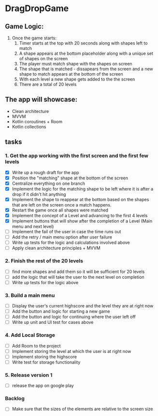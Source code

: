 # DragDropGame

## Game Logic:
1. Once the game starts:
    1. Timer starts at the top with 20 seconds along with shapes left to match
    2. A shape appears at the bottom placeholder along with a unique set of shapes on the screen
    3. The player must match shape with the shapes on screen
    4. The shape that is matched - dissapears from the screen and a new shape to match appears at the bottom of the screen
    5. With each level a new shape gets added to the the screen
    6. There are a total of 20 levels

## The app will showcase:

- Clean architecture
- MVVM
- Kotlin coroutines + Room
- Kotlin collections


## tasks

### 1. Get the app working with the first screen and the first few levels
  - [x] Write up a rough draft for the app
  - [x] Position the "matching" shape at the bottom of the screen
  - [x] Centralize everything on one branch
  - [x] Implement the logic for the matching shape to be left where it is after a drop if it didn't hit anything
  - [x] Implement the shape to reappear at the bottom based on the shapes that are left on the screen once a match happens.
  - [x] Restart the game once all shapes were matched
  - [x] Implement the concept of a Level and advancing to the first 4 levels
  - [x] Implement buttons that will show after the completion of a Level (Main menu and next level)
  - [ ] Implement the fail of the user in case the time runs out
  - [ ] Add the retry / main menu option after user failure
  - [ ] Write up tests for the logic and calculations involved above
  - [ ] Apply clean architecture principles + MVVM

### 2. Finish the rest of the 20 levels
  - [ ] find more shapes and add them so it will be sufficient for 20 levels
  - [ ] add the logic that will take the user to the next level on completion
  - [ ] Write up tests for the logic above

### 3. Build a main menu
  - [ ] Display the user's current highscore and the level they are at right now
  - [ ] Add the button and logic for starting a new game
  - [ ] Add the button and logic for continuing where the user left off
  - [ ] Write up unit and UI test for cases above

### 4. Add Local Storage
  - [ ] Add Room to the project
  - [ ] Implement storing the level at which the user is at right now
  - [ ] Implement storing the highscore
  - [ ] Write test for storage functionality

### 5. Release version 1
  - [ ] release the app on google play

### Backlog
  - [ ] Make sure that the sizes of the elements are relative to the screen size